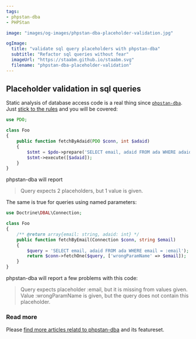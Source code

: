 ```yaml
---
tags:
- phpstan-dba
- PHPStan

image: "images/og-images/phpstan-dba-placeholder-validation.jpg"

ogImage:
  title: "validate sql query placeholders with phpstan-dba"
  subtitle: "Refactor sql queries without fear"
  imageUrl: "https://staabm.github.io/staabm.svg"
  filename: "phpstan-dba-placeholder-validation"
---
```


## Placeholder validation in sql queries

Static analysis of database access code is a real thing since [`phpstan-dba`](https://staabm.github.io/2022/05/01/phpstan-dba.html).
Just [stick to the rules](https://staabm.github.io/2022/07/23/phpstan-dba-inference-placeholder.html#the-golden-phpstan-dba-rules) and you will be covered:

```php
use PDO;

class Foo
{
    public function fetchByAdaid(PDO $conn, int $adaid)
    {
        $stmt = $pdo->prepare('SELECT email, adaid FROM ada WHERE adaid = ? and email = ?');
        $stmt->execute([$adaid]);
    }
}
```

phpstan-dba will report

> Query expects 2 placeholders, but 1 value is given.

The same is true for queries using named parameters:

```php
use Doctrine\DBAL\Connection;

class Foo
{
    /** @return array{email: string, adaid: int} */
    public function fetchByEmail(Connection $conn, string $email)
    {
        $query = 'SELECT email, adaid FROM ada WHERE email = :email');
        return $conn->fetchOne($query, ['wrongParamName' => $email]); 
    }
}
```

phpstan-dba will report a few problems with this code:

> Query expects placeholder :email, but it is missing from values given.
> Value :wrongParamName is given, but the query does not contain this placeholder.

### Read more

Please [find more articles relatd to phpstan-dba](https://staabm.github.io/archive.html#phpstan-dba) and its featureset.